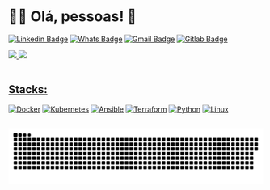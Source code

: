 
# :man_technologist: Olá, pessoas! 🤘  

[![Linkedin Badge](https://img.shields.io/badge/LinkedIn-0077B5?style=for-the-badge&logo=linkedin&logoColor=white)](https://www.linkedin.com/in/ramonbrandi/)
[![Whats Badge](https://img.shields.io/badge/WhatsApp-25D366?style=for-the-badge&logo=whatsapp&logoColor=white)](https://api.whatsapp.com/send?phone=5512988085037)
[![Gmail Badge](https://img.shields.io/badge/Gmail-D14836?style=for-the-badge&logo=gmail&logoColor=white)](mailto:ramonbrand@gmail.com)
[![Gitlab Badge](https://img.shields.io/badge/GitLab-330F63?style=for-the-badge&logo=gitlab&logoColor=white)](https://gitlab.com/ramonbrand)


 <div>
  <a href="https://github.com/RamonBrandi">
  <img height="180em" src="https://github-readme-stats.vercel.app/api?username=ramonbrandi&show_icons=true&theme=dracula&include_all_commits=true&count_private=true"/>
  <img height="180em" src="https://github-readme-stats.vercel.app/api/top-langs/?username=ramonbrandi&layout=compact&langs_count=7&theme=dracula"/>
</div>
<div style="display: inline_block"><br>  
 
## Stacks:
[![Docker](https://img.shields.io/badge/Docker-blue?style=for-the-badge&logo=Docker&logoColor=white)]()
[![Kubernetes](https://img.shields.io/badge/Kubernetes-black?style=for-the-badge&logo=Kubernetes&logoColor=blue)]()
[![Ansible](https://img.shields.io/badge/Ansible-gray?style=for-the-badge&logo=Ansible&logoColor=white)]()
[![Terraform](https://img.shields.io/badge/Terraform-purple?style=for-the-badge&logo=Terraform&logoColor=white)]()
[![Python](https://img.shields.io/badge/Python-red?style=for-the-badge&logo=Python&logoColor=white)]()
[![Linux](https://img.shields.io/badge/Linux-yellow?style=for-the-badge&logo=linux&logoColor=white)]()

</div>
  
  ##
 
   ![Snake animation](https://github.com/ramonbrandi/ramonbrandi/blob/output/github-contribution-grid-snake.svg)
 
</div>

